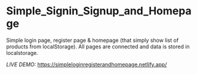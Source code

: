 # Simple_Signin_Signup_and_Homepage
Simple login page, register page &amp; homepage (that simply show list of products from localStorage). All pages are connected and data is stored in localstorage.


*LIVE DEMO:* https://simpleloginregisterandhomepage.netlify.app/
